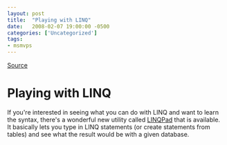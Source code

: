 ```yaml
---
layout: post
title:  "Playing with LINQ"
date:   2008-02-07 19:00:00 -0500
categories: ['Uncategorized']
tags:
- msmvps
---
```

[Source](http://blogs.msmvps.com/peterritchie/2008/02/08/playing-with-linq/ "Permalink to Playing with LINQ")

# Playing with LINQ

If you're interested in seeing what you can do with LINQ and want to learn the syntax, there's a wonderful new utility called [LINQPad][1] that is available.  It basically lets you type in LINQ statements (or create statements from tables) and see what the result would be with a given database.

[1]: http://www.linqpad.net/

